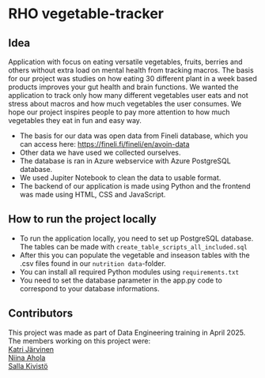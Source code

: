 # RHO vegetable-tracker
## Idea
Application with focus on eating versatile vegetables, fruits, berries and others without extra load on mental health from tracking macros. The basis for our project was studies on how eating 30 different plant in a week based products improves your gut health and brain functions. We wanted the application to track only how many different vegetables user eats and not stress about macros and how much vegetables the user consumes. We hope our project inspires people to pay more attention to how much vegetables they eat in fun and easy way.

- The basis for our data was open data from Fineli database, which you can access here: https://fineli.fi/fineli/en/avoin-data 
- Other data we have used we collected ourselves.
- The database is ran in Azure webservice with Azure PostgreSQL database. 
- We used Jupiter Notebook to clean the data to usable format.
- The backend of our application is made using Python and the frontend was made using HTML, CSS and JavaScript.
## How to run the project locally
- To run the application locally, you need to set up PostgreSQL database. The tables can be made with `create_table_scripts_all_included.sql`
- After this you can populate the vegetable and inseason tables with the .csv files found in our `nutrition data`-folder.
- You can install all required Python modules using `requirements.txt`
- You need to set the database parameter in the app.py code to correspond to your database informations.

## Contributors
This project was made as part of Data Engineering training in April 2025. The members working on this project were:\
[Katri Järvinen](https://github.com/KatriJar)\
[Niina Ahola](https://github.com/niianni)\
[Salla Kivistö](https://github.com/Slothay)

